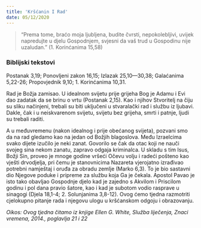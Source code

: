 ```yaml
---
title: 'Kršćanin I Rad'
date: 05/12/2020
---
```


> <p></p>
> “Prema tome, braćo moja ljubljena, budite čvrsti, nepokolebljivi, uvijek napredujte u djelu Gospodnjem, svjesni da vaš trud u Gospodinu nije uzaludan.” (1. Korinćanima 15,58)

### Biblijski tekstovi
Postanak 3,19; Ponovljeni zakon 16,15; Izlazak 25,10—30,38; Galaćanima 5,22-26; Propovjednik 9,10; 1. Korinćanima 10,31.

Rad je Božja zamisao. U idealnom svijetu prije grijeha Bog je Adamu i Evi dao zadatak da se brinu o vrtu (Postanak 2,15). Kao i njihov Stvoritelj na čiju su sliku načinjeni, trebali su biti uključeni u stvaralački rad i službu iz ljubavi. Dakle, čak i u neiskvarenom svijetu, svijetu bez grijeha, smrti i patnje, ljudi su trebali raditi.

A u međuvremenu (nakon idealnog i prije obećanog svijeta), pozvani smo da na rad gledamo kao na jedan od Božjih blagoslova. Među Izraelcima svako dijete izučilo je neki zanat. Govorilo se čak da otac koji ne nauči svojeg sina nekom zanatu, zapravo odgaja kriminalca. U skladu s tim Isus, Božji Sin, proveo je mnoge godine vršeći Očevu volju i radeći pošteno kao vješti drvodjelja, pri čemu je stanovnicima Nazareta vjerojatno izrađivao potrebni namještaj i oruđa za obradu zemlje (Marko 6,3). To je bio sastavni dio Njegove poduke i pripreme za službu koja Ga je čekala. Apostol Pavao je isto tako obavljao Gospodnje djelo kad je zajedno s Akvilom i Priscilom godinu i pol dana pravio šatore, kao i kad je subotom vodio rasprave u sinagogi (Djela 18,1-4; 2. Solunjanima 3,8-12). Ovog ćemo tjedna razmotriti cjelokupno pitanje rada i njegovu ulogu u kršćanskom odgoju i obrazovanju.

*Oikos: Ovog tjedna čitamo iz knjige Ellen G. White, Služba liječenja, Znaci vremena, 2014., poglavlja 21 i 22*